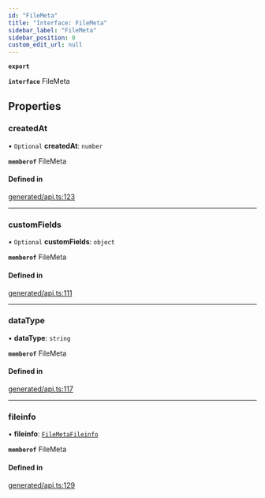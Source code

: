 ```yaml
---
id: "FileMeta"
title: "Interface: FileMeta"
sidebar_label: "FileMeta"
sidebar_position: 0
custom_edit_url: null
---
```


**`export`**

**`interface`** FileMeta

## Properties

### createdAt

• `Optional` **createdAt**: `number`

**`memberof`** FileMeta

#### Defined in

[generated/api.ts:123](https://github.com/refinery-labs/lunasec-monorepo/blob/6c5edb8/js/sdks/packages/tokenizer-sdk/src/generated/api.ts#L123)

___

### customFields

• `Optional` **customFields**: `object`

**`memberof`** FileMeta

#### Defined in

[generated/api.ts:111](https://github.com/refinery-labs/lunasec-monorepo/blob/6c5edb8/js/sdks/packages/tokenizer-sdk/src/generated/api.ts#L111)

___

### dataType

• **dataType**: `string`

**`memberof`** FileMeta

#### Defined in

[generated/api.ts:117](https://github.com/refinery-labs/lunasec-monorepo/blob/6c5edb8/js/sdks/packages/tokenizer-sdk/src/generated/api.ts#L117)

___

### fileinfo

• **fileinfo**: [`FileMetaFileinfo`](FileMetaFileinfo.md)

**`memberof`** FileMeta

#### Defined in

[generated/api.ts:129](https://github.com/refinery-labs/lunasec-monorepo/blob/6c5edb8/js/sdks/packages/tokenizer-sdk/src/generated/api.ts#L129)
